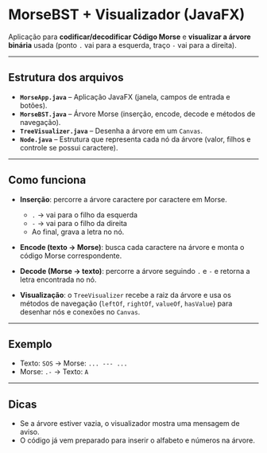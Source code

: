 # MorseBST + Visualizador (JavaFX)

Aplicação para **codificar/decodificar Código Morse** e **visualizar a árvore binária** usada (ponto `.` vai para a esquerda, traço `-` vai para a direita).

---

## Estrutura dos arquivos

* **`MorseApp.java`** – Aplicação JavaFX (janela, campos de entrada e botões).
* **`MorseBST.java`** – Árvore Morse (inserção, encode, decode e métodos de navegação).
* **`TreeVisualizer.java`** – Desenha a árvore em um `Canvas`.
* **`Node.java`** – Estrutura que representa cada nó da árvore (valor, filhos e controle se possui caractere).

---

## Como funciona

* **Inserção**: percorre a árvore caractere por caractere em Morse.

  * `.` → vai para o filho da esquerda
  * `-` → vai para o filho da direita
  * Ao final, grava a letra no nó.

* **Encode (texto → Morse)**: busca cada caractere na árvore e monta o código Morse correspondente.

* **Decode (Morse → texto)**: percorre a árvore seguindo `.` e `-` e retorna a letra encontrada no nó.

* **Visualização**: o `TreeVisualizer` recebe a raiz da árvore e usa os métodos de navegação (`leftOf`, `rightOf`, `valueOf`, `hasValue`) para desenhar nós e conexões no `Canvas`.

---

## Exemplo

* Texto: `SOS` → Morse: `... --- ...`
* Morse: `.-` → Texto: `A`

---

## Dicas

* Se a árvore estiver vazia, o visualizador mostra uma mensagem de aviso.
* O código já vem preparado para inserir o alfabeto e números na árvore.
